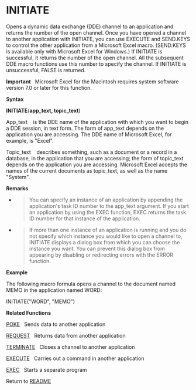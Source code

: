 # INITIATE

Opens a dynamic data exchange (DDE) channel to an application and
returns the number of the open channel. Once you have opened a channel
to another application with INITIATE, you can use EXECUTE and SEND.KEYS
to control the other application from a Microsoft Excel macro.
(SEND.KEYS is available only with Microsoft Excel for Windows.) If
INITIATE is successful, it returns the number of the open channel. All
the subsequent DDE macro functions use this number to specify the
channel. If INITIATE is unsuccessful, FALSE is returned.

**Important**&nbsp;&nbsp;&nbsp;Microsoft Excel for the Macintosh
requires system software version 7.0 or later for this function.

**Syntax**

**INITIATE**(**app\_text, topic\_text**)

App\_text&nbsp;&nbsp;&nbsp;&nbsp;is the DDE name of the application with
which you want to begin a DDE session, in text form. The form of
app\_text depends on the application you are accessing. The DDE name of
Microsoft Excel, for example, is "Excel".

Topic\_text&nbsp;&nbsp;&nbsp;&nbsp;describes something, such as a
document or a record in a database, in the application that you are
accessing; the form of topic\_text depends on the application you are
accessing. Microsoft Excel accepts the names of the current documents as
topic\_text, as well as the name "System".

**Remarks**

  - > You can specify an instance of an application by appending the
    > application's task ID number to the app\_text argument. If you
    > start an application by using the EXEC function, EXEC returns the
    > task ID number for that instance of the application.

  - > If more than one instance of an application is running and you do
    > not specify which instance you would like to open a channel to,
    > INITIATE displays a dialog box from which you can choose the
    > instance you want. You can prevent this dialog box from appearing
    > by disabling or redirecting errors with the ERROR function.


**Example**

The following macro formula opens a channel to the document named MEMO
in the application named WORD:

INITIATE("WORD", "MEMO")

**Related Functions**

[POKE](POKE.md)&nbsp;&nbsp;&nbsp;Sends data to another application

[REQUEST](REQUEST.md)&nbsp;&nbsp;&nbsp;Returns data from another application

[TERMINATE](TERMINATE.md)&nbsp;&nbsp;&nbsp;Closes a channel to another application

[EXECUTE](EXECUTE.md)&nbsp;&nbsp;&nbsp;Carries out a command in another application

[EXEC](EXEC.md)&nbsp;&nbsp;&nbsp;Starts a separate program



Return to [README](README.md#I)

